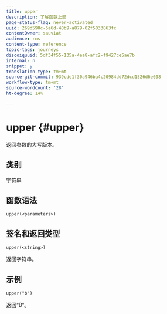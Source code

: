 ```yaml
---
title: upper
description: 了解函数上部
page-status-flag: never-activated
uuid: 269d590c-5a6d-40b9-a879-02f5033863fc
contentOwner: sauviat
audience: rns
content-type: reference
topic-tags: journeys
discoiquuid: 5df34f55-135a-4ea8-afc2-f9427ce5ae7b
internal: n
snippet: y
translation-type: tm+mt
source-git-commit: 939cde1f30a946ba4c20984dd72dcd1526d6e608
workflow-type: tm+mt
source-wordcount: '28'
ht-degree: 14%

---
```



# upper {#upper}

返回参数的大写版本。

## 类别

字符串

## 函数语法

`upper(<parameters>)`

## 签名和返回类型

`upper(<string>)`

返回字符串。

## 示例

`upper("b")`

返回“B”。
